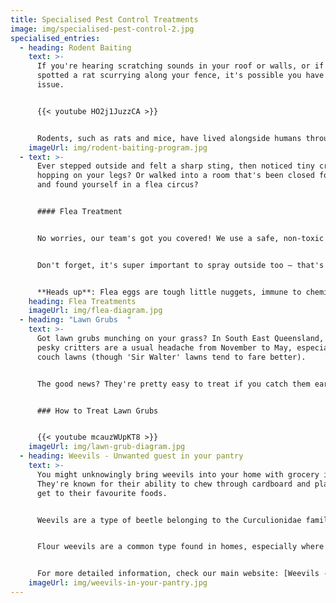 ```yaml
---
title: Specialised Pest Control Treatments
image: img/specialised-pest-control-2.jpg
specialised_entries:
  - heading: Rodent Baiting
    text: >-
      If you're hearing scratching sounds in your roof or walls, or if you've
      spotted a rat scurrying along your fence, it's possible you have a rodent
      issue. 


      {{< youtube HO2j1JuzzCA >}}


      Rodents, such as rats and mice, have lived alongside humans throughout history. They often seek shelter in our homes and can be quite destructive, not only damaging structures and food supplies but also posing health risks. They are known carriers of diseases and fleas. It's important to address any rodent problem in your home promptly to protect your health and property.
    imageUrl: img/rodent-baiting-program.jpg
  - text: >-
      Ever stepped outside and felt a sharp sting, then noticed tiny critters
      hopping on your legs? Or walked into a room that's been closed for a while
      and found yourself in a flea circus? 


      #### Flea Treatment


      No worries, our team's got you covered! We use a safe, non-toxic spray with this special thing called IGR (Insect Growth Regulator). It messes up the flea babies' growth, and zaps most adults on contact.


      Don't forget, it's super important to spray outside too – that's where your furry friends might pick up fleas from those wild neighborhood cats.


      **Heads up**: Flea eggs are tough little nuggets, immune to chemicals, and they only hatch when they feel the vibes – like when you walk by. So, if you've got a real flea party going on, we usually suggest hitting them with **two rounds** of treatment to really get the job done.
    heading: Flea Treatments
    imageUrl: img/flea-diagram.jpg
  - heading: "Lawn Grubs  "
    text: >-
      Got lawn grubs munching on your grass? In South East Queensland, these
      pesky critters are a usual headache from November to May, especially for
      couch lawns (though 'Sir Walter' lawns tend to fare better). 


      The good news? They're pretty easy to treat if you catch them early. Prevention and early detection are key. Also, keep an eye out during heavy rain periods, as that's when lawn grub issues usually ramp up.


      ### How to Treat Lawn Grubs


      {{< youtube mcauzWUpKT8 >}}
    imageUrl: img/lawn-grub-diagram.jpg
  - heading: Weevils - Unwanted guest in your pantry
    text: >-
      You might unknowingly bring weevils into your home with grocery items.
      They're known for their ability to chew through cardboard and plastic to
      get to their favourite foods.


      Weevils are a type of beetle belonging to the Curculionidae family, which has more species than any other beetle group. With over 1,000 species, weevils vary in shape and size. They're often unnoticed until you spot one in your pantry. These critters typically feed on pantry staples like flour, cereals, rice, nuts, beans, and dried fruit.


      Flour weevils are a common type found in homes, especially where flour and rice products are abundant. Sometimes, they might even appear in places with minimal flour storage.


      For more detailed information, check our main website: [Weevils - How to treat](https://www.conquertermites.com.au/pest-control/specialised-pest-treatment/weevil-treatments/)
    imageUrl: img/weevils-in-your-pantry.jpg
---
```

